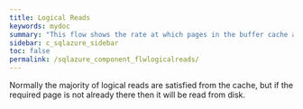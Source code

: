 ```yaml
---
title: Logical Reads
keywords: mydoc
summary: "This flow shows the rate at which pages in the buffer cache are being referenced by SQL connections (logical page reads)."
sidebar: c_sqlazure_sidebar
toc: false
permalink: /sqlazure_component_flwlogicalreads/
---
```


Normally the majority of logical reads are satisfied from the cache, but if the required page is not already there then it will be read from disk.
